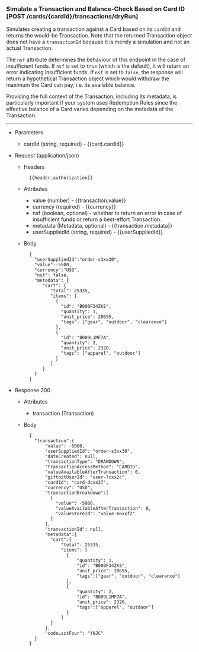 
### Simulate a Transaction and Balance-Check Based on Card ID [POST /cards/{cardId}/transactions/dryRun]
<a name="post-transaction-by-cardid-dryRun-anchor"></a>
Simulates creating a transaction against a Card based on its `cardId` and returns the would-be Transaction. Note that the returned Transaction object does not have a `transactionId` because it is merely a simulation and not an actual Transaction.

The `nsf` attribute determines the behaviour of this endpoint in the case of insufficient funds. If `nsf` is set to `true` (which is the default), it will return an error indicating insufficient funds. 
If `nsf` is set to `false`, the response will return a hypothetical Transaction object which would withdraw the maximum the Card can pay, i.e. its available balance. 

Providing the full context of the Transaction, including its metadata, is particularly important if your system uses Redemption Rules since the 
effective balance of a Card varies depending on the metadata of the Transaction.

---

+ Parameters
    + cardId (string, required) - {{card.cardId}}

+ Request (application/json)
    + Headers
    
            {{header.authorization}}

    + Attributes
        + value (number) - {{transaction.value}}
        + currency (required) - {{currency}}
        + nsf (boolean, optional) - whether to return an error in case of insufficient funds or return a best-effort Transaction.
        + metadata (Metadata, optional) - {{transaction.metadata}}
        + userSuppliedId (string, required) - {{userSuppliedId}}

    + Body 
    
            {
              "userSuppliedId":"order-s3xx30",
              "value":-5500,
              "currency":"USD",
              "nsf": false,
              "metadata": {
                 "cart": {
                    "total": 25335,
                    "items": [
                      {
                        "id": "B000F34ZKS", 
                        "quantity": 1,
                        "unit_price": 20695,
                        "tags": ["gear", "outdoor", "clearance"]
                      },
                      {
                        "id": "B009L1MF7A", 
                        "quantity": 2,
                        "unit_price": 2320,
                        "tags": ["apparel", "outdoor"]
                      }
                    ]
                 }
              }
            }
    
+ Response 200
    + Attributes
        + transaction (Transaction)

    + Body

            {
              "transaction":{
                  "value": -5000,
                  "userSuppliedId": "order-s3xx30",
                  "dateCreated": null,
                  "transactionType": "DRAWDOWN",
                  "transactionAccessMethod": "CARDID",
                  "valueAvailableAfterTransaction": 0,
                  "giftbitUserId": "user-7cxx2c",
                  "cardId": "card-dcxx37",
                  "currency": "USD",
                  "transactionBreakdown":[
                    {
                      "value": -5000,
                      "valueAvailableAfterTransaction": 0,
                      "valueStoreId": "value-66xxf2"
                    }
                  ],
                  "transactionId": null,
                  "metadata":{
                    "cart":{
                        "total": 25335,
                        "items": [
                          {
                              "quantity": 1,
                              "id": "B000F34ZKS",
                              "unit_price": 20695,
                              "tags":["gear", "outdoor", "clearance"]
                          },
                          {
                              "quantity": 2,
                              "id": "B009L1MF7A",
                              "unit_price": 2320,
                              "tags":["apparel", "outdoor"]
                          }
                        ]
                    }
                  },
                  "codeLastFour": "YNJC"
              }
            }

